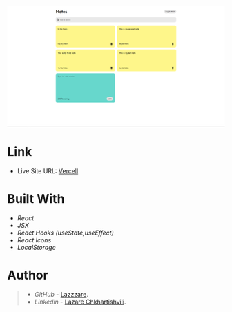 ![NoteApp](src/assets/note.PNG)

# Link
- Live Site URL: [Vercell](https://effortless-stroopwafel-ea94fa.netlify.app/)

# Built With

- _React_
- _JSX_
- _React Hooks (useState,useEffect)_
- _React Icons_
- _LocalStorage_

# Author

> - _GitHub_ - [Lazzzare](https://github.com/Lazzzare).
> - _Linkedin_ - [Lazare Chkhartishvili](https://www.linkedin.com/in/lazare-chkhartishvili-0a6434235/).
